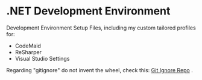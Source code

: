 # .NET Development Environment

Development Environment Setup Files, including my custom tailored profiles for:

- CodeMaid
- ReSharper
- Visual Studio Settings

Regarding "gitignore" do not invent the wheel, check this: [Git Ignore Repo](https://github.com/github/gitignore/blob/master/VisualStudio.gitignore)
.
